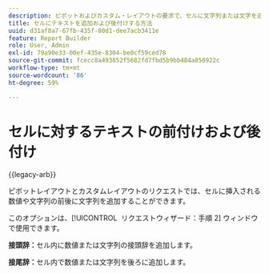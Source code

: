 ```yaml
---
description: ピボットおよびカスタム・レイアウトの要求で、セルに文字列または文字を追加または追加する方法を学習します。
title: セルにテキストを追加および後付けする方法
uuid: d31af8a7-67fb-435f-80d1-dee7acb3411e
feature: Report Builder
role: User, Admin
exl-id: 79a90e33-00ef-435e-8304-be0cf59ced78
source-git-commit: fcecc8a493852f5682fd7fbd5b9bb484a850922c
workflow-type: tm+mt
source-wordcount: '86'
ht-degree: 59%

---
```


# セルに対するテキストの前付けおよび後付け

{{legacy-arb}}

ピボットレイアウトとカスタムレイアウトのリクエストでは、セルに挿入される数値や文字列の前後に文字列を追加することができます。

このオプションは、[!UICONTROL &#x200B; リクエストウィザード：手順 2] ウィンドウで使用できます。

**接頭辞：**&#x200B;セル内に数値または文字列の接頭辞を追加します。

**接尾辞：**&#x200B;セル内で数値または文字列を後ろに追加します。
